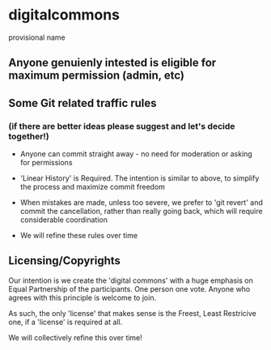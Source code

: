 # digitalcommons
provisional name

## Anyone genuienly intested is eligible for maximum permission (admin, etc)

## Some Git related traffic rules

### (if there are better ideas please suggest and let's decide together!)

- Anyone can commit straight away  - no need for moderation or asking for permissions

- 'Linear History' is Required.  The intention is similar to above, to simplify the process and maximize commit freedom

- When mistakes are made, unless too severe, we prefer to 'git revert' and commit the cancellation, rather than really going back, which will require considerable coordination

- We will refine these rules over time

## Licensing/Copyrights
Our intention is we create the 'digital commons' with a huge emphasis on Equal Partnership of the participants.  One person one vote.  Anyone who agrees with this principle is welcome to join.

As such, the only 'license' that makes sense is the Freest, Least Restricive one, if a 'license' is required at all.

We will collectively refine this over time!

